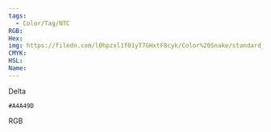 ```yaml
---
tags:
  - Color/Tag/NTC
RGB:
Hex:
img: https://filedn.com/l0hpzxl1f01yT7GHxtF8cyk/Color%20Snake/standard_csv_to_svg/%23/A4A49D.svg
CMYK:
HSL:
Name:
---
```

Delta
```palette
#A4A49D
```
RGB
